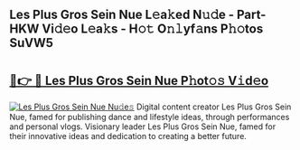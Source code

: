 ## Les Plus Gros Sein Nue L𝚎a𝚔ed N𝚞𝚍e - Part-HKW Vi𝚍𝚎o L𝚎a𝚔s - H𝚘𝚝 O𝚗𝚕yf𝚊ns P𝚑𝚘tos SuVW5

# <h2><a href="http://kfdyeyk.oniu.top/?m=Les+Plus+Gros+Sein+Nue">🔗👉 🔴 Les Plus Gros Sein Nue P𝚑ot𝚘𝚜 V𝚒d𝚎o</a></h2>

[![Les Plus Gros Sein Nue Nu𝚍e𝚜](https://i.imgur.com/0qMVB7G.gif)](http://kfdyeyk.oniu.top/?m=Les+Plus+Gros+Sein+Nue)
Digital content creator Les Plus Gros Sein Nue, famed for publishing dance and lifestyle ideas, through performances and personal vlogs. Visionary leader Les Plus Gros Sein Nue, famed for their innovative ideas and dedication to creating a better future.  
